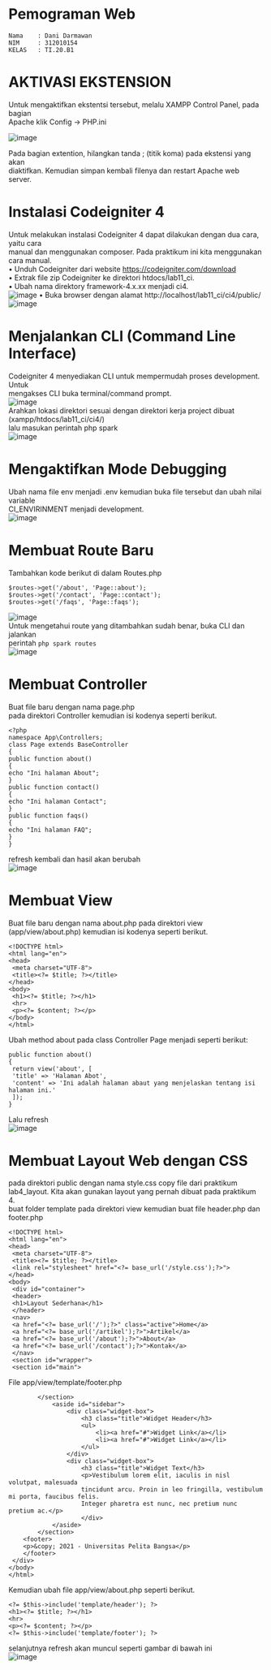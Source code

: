 # Pemograman Web
~~~
Nama    : Dani Darmawan
NIM     : 312010154
KELAS   : TI.20.B1
~~~
# AKTIVASI EKSTENSION
Untuk mengaktifkan ekstentsi tersebut, melalu XAMPP Control Panel, pada bagian<br>
Apache klik Config -> PHP.ini

![image](img/1.jpg)

Pada bagian extention, hilangkan tanda ; (titik koma) pada ekstensi yang akan<br>
diaktifkan. Kemudian simpan kembali filenya dan restart Apache web server.

# Instalasi Codeigniter 4
Untuk melakukan instalasi Codeigniter 4 dapat dilakukan dengan dua cara, yaitu cara<br>
manual dan menggunakan composer. Pada praktikum ini kita menggunakan cara manual.<br>
• Unduh Codeigniter dari website https://codeigniter.com/download<br>
• Extrak file zip Codeigniter ke direktori htdocs/lab11_ci.<br>
• Ubah nama direktory framework-4.x.xx menjadi ci4.<br>
![image](img/2.jpg)
• Buka browser dengan alamat http://localhost/lab11_ci/ci4/public/<br>
![image](img/tidaj_eror.jpg)

# Menjalankan CLI (Command Line Interface)
Codeigniter 4 menyediakan CLI untuk mempermudah proses development. Untuk <br>
mengakses CLI buka terminal/command prompt.<br>
![image](img/3.jpg)<br>
Arahkan lokasi direktori sesuai dengan direktori kerja project dibuat<br>
(xampp/htdocs/lab11_ci/ci4/)<br>
lalu masukan perintah php spark<br>
![image](img/php_spark.jpg)

# Mengaktifkan Mode Debugging
Ubah nama file env menjadi .env kemudian buka file tersebut dan ubah nilai variable<br>
CI_ENVIRINMENT menjadi development.<br>
![image](img/.envi.jpg)<br>

# Membuat Route Baru
Tambahkan kode berikut di dalam Routes.php<br>
```
$routes->get('/about', 'Page::about');
$routes->get('/contact', 'Page::contact');
$routes->get('/faqs', 'Page::faqs');
```
![image](img/routes1.jpg)<br>
Untuk mengetahui route yang ditambahkan sudah benar, buka CLI dan jalankan<br>
perintah ```php spark routes```<br>
![image](img/routes11.jpg)<br>

# Membuat Controller
Buat file baru dengan nama page.php<br>
pada direktori Controller kemudian isi kodenya seperti berikut.<br>
```
<?php
namespace App\Controllers;
class Page extends BaseController
{
public function about()
{
echo "Ini halaman About";
}
public function contact()
{
echo "Ini halaman Contact";
}
public function faqs()
{
echo "Ini halaman FAQ";
}
}
```
refresh kembali dan hasil akan berubah<br>
![image](img/about11.jpg)<br>

# Membuat View
Buat file
baru dengan nama about.php pada direktori view (app/view/about.php) kemudian isi
kodenya seperti berikut.
```
<!DOCTYPE html>
<html lang="en">
<head>
 <meta charset="UTF-8">
 <title><?= $title; ?></title>
</head>
<body>
 <h1><?= $title; ?></h1>
 <hr>
 <p><?= $content; ?></p>
</body>
</html>
```
Ubah method about pada class Controller Page menjadi seperti berikut:<br>
```
public function about()
{
 return view('about', [
 'title' => 'Halaman Abot',
 'content' => 'Ini adalah halaman abaut yang menjelaskan tentang isi 
halaman ini.'
 ]);
}
```
Lalu refresh<br>
![image](img/about22.jpg)<br>

# Membuat Layout Web dengan CSS
pada direktori public dengan nama style.css copy file dari praktikum <br>
lab4_layout. Kita akan gunakan layout yang pernah dibuat pada praktikum 4.<br>
buat folder template pada direktori view kemudian buat file header.php dan 
footer.php<br>
```
<!DOCTYPE html>
<html lang="en">
<head>
 <meta charset="UTF-8">
 <title><?= $title; ?></title>
 <link rel="stylesheet" href="<?= base_url('/style.css');?>">
</head>
<body>
 <div id="container">
 <header>
 <h1>Layout Sederhana</h1>
 </header>
 <nav>
 <a href="<?= base_url('/');?>" class="active">Home</a>
 <a href="<?= base_url('/artikel');?>">Artikel</a>
 <a href="<?= base_url('/about');?>">About</a>
 <a href="<?= base_url('/contact');?>">Kontak</a>
 </nav>
 <section id="wrapper">
 <section id="main">
```
File app/view/template/footer.php<br>
```
        </section>
            <aside id="sidebar">
                <div class="widget-box">
                    <h3 class="title">Widget Header</h3>
                    <ul>
                        <li><a href="#">Widget Link</a></li>
                        <li><a href="#">Widget Link</a></li>
                    </ul>
                </div>
                <div class="widget-box">
                    <h3 class="title">Widget Text</h3>
                    <p>Vestibulum lorem elit, iaculis in nisl volutpat, malesuada 
                    tincidunt arcu. Proin in leo fringilla, vestibulum mi porta, faucibus felis. 
                    Integer pharetra est nunc, nec pretium nunc pretium ac.</p>
                    </div>
            </aside>
        </section>
    <footer>
    <p>&copy; 2021 - Universitas Pelita Bangsa</p>
    </footer>
 </div>
</body>
</html>
```
Kemudian ubah file app/view/about.php seperti berikut.<br>
```
<?= $this->include('template/header'); ?>
<h1><?= $title; ?></h1>
<hr>
<p><?= $content; ?></p>
<?= $this->include('template/footer'); ?>
``` 
selanjutnya refresh akan muncul seperti gambar di bawah ini<br>
![image](img/hasil.jpg)<br>

